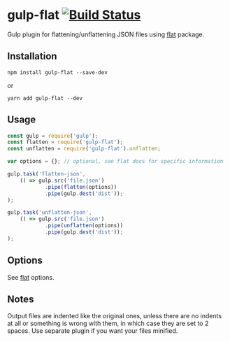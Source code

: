 # gulp-flat [![Build Status](https://api.travis-ci.org/paolostyle/gulp-flat.svg?branch=master)](https://travis-ci.org/paolostyle/gulp-flat)
Gulp plugin for flattening/unflattening JSON files using
[flat](https://www.npmjs.com/package/flat) package.

## Installation

```
npm install gulp-flat --save-dev
```

or

```
yarn add gulp-flat --dev
```

## Usage
```js
const gulp = require('gulp');
const flatten = require('gulp-flat');
const unflatten = require('gulp-flat').unflatten;

var options = {}; // optional, see flat docs for specific information

gulp.task('flatten-json',
    () => gulp.src('file.json')
            .pipe(flatten(options))
            .pipe(gulp.dest('dist'));
);

gulp.task('unflatten-json',
    () => gulp.src('file.json')
            .pipe(unflatten(options))
            .pipe(gulp.dest('dist'));
);
```

## Options
See [flat](https://www.npmjs.com/package/flat#options) options.

## Notes
Output files are indented like the original ones, unless there are no
indents at all or something is wrong with them, in which case they are
set to 2 spaces. Use separate plugin if you want your files minified.